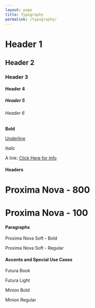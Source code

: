 ```yaml
---
layout: page
title: Typography
permalink: /typography/
---
```


<h1>Header 1</h1>
<h2>Header 2</h2>
<h3>Header 3</h3>
<h4>Header 4</h4>
<h5>Header 5</h5>
<h6>Header 6</h6>

<strong>Bold</strong>

<span style="text-decoration: underline;">Underline</span>

<em>Italic</em>

<p>A link: <a href="#">Click Here for Info</a></p>

<div>
  <h4> Headers </h4>
  <div class="headers" id="pn800"> <h1>Proxima Nova - 800</h1> </div>
  <div class="headers" id="pn100"> <h1>Proxima Nova - 100</h1> </div>

  <h4> Paragraphs </h4>
  <div class="paragraphs" id="pns.bold"> <p>Proxima Nova Soft - Bold</p> </div>
  <div class="paragraphs" id="pns.reg"> <p>Proxima Nova Soft - Regular</p> </div>

  <h4> Accents and Special Use Cases </h4>
  <div class="special" id="f.book"> <p>Futura Book</p> </div>
  <div class="special" id="f.light"> <p>Futura Light</p> </div>
  <div class="special" id="m.bold"> <p>Minion Bold</p> </div>
  <div class="special" id="m.reg"> <p>Minion Regular</p> </div>